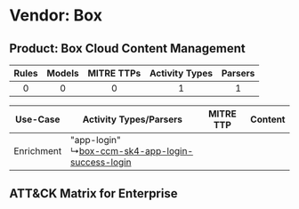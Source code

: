 Vendor: Box
===========
Product: Box Cloud Content Management
-------------------------------------
| Rules | Models | MITRE TTPs | Activity Types | Parsers |
|:-----:|:------:|:----------:|:--------------:|:-------:|
|   0   |   0    |     0      |       1        |    1    |

|  Use-Case  | Activity Types/Parsers    | MITRE TTP | Content    |
|:----------:| ---- | --------- | ---- |
| Enrichment |  "app-login"<br> ↳[box-ccm-sk4-app-login-success-login](Ps/pC_boxccmsk4apploginsuccesslogin.md)<br> |    | [](RM/r_m_box_box_cloud_content_management_Enrichment.md) |

ATT&CK Matrix for Enterprise
----------------------------
